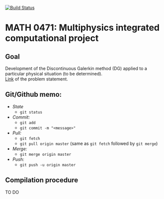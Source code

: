 [![Build Status](https://travis-ci.org/tgregov/Multiphysics.svg?branch=master)](https://travis-ci.org/tgregov/Multiphysics)
# MATH 0471: Multiphysics integrated computational project
## Goal
Development of the Discontinuous Galerkin method (DG) applied to a particular physical situation (to be determined).  
[Link](http://www.montefiore.ulg.ac.be/~geuzaine/MATH0471/enonce2019.pdf) of the problem statement.

## Git/Github memo:
* *State*
	* `git status`
* *Commit:*
	* `git add`
	* `git commit -m "<message>"`
* *Pull:*
	* `git fetch`
	* `git pull origin master` (same as `git fetch` followed by `git merge`)
* *Merge:*
	* `git merge origin master`
* *Push:*
	* `git push -u origin master`

## Compilation procedure
TO DO